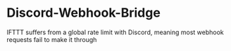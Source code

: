 # Discord-Webhook-Bridge
IFTTT suffers from a global rate limit with Discord, meaning most webhook requests fail to make it through
